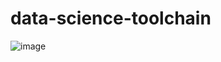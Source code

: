 # data-science-toolchain

![image](https://github.com/user-attachments/assets/a0932b10-c856-44c7-ad5f-18858baf5c4e)
